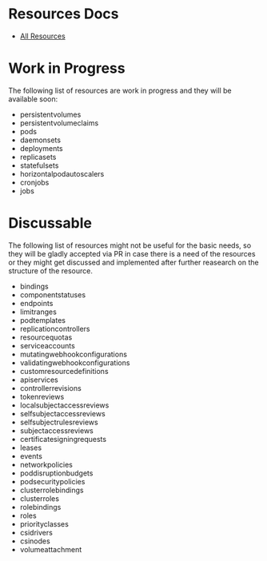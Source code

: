 # Resources Docs

- [All Resources](kinds/Resource.md)
<!-- - [Namespace](kinds/Namespace.md)
- [Config Map](kinds/ConfigMap.md)
- [Storage Class](kinds/StorageClass.md)
- [Secret](kinds/Secret.md)
- [Service](kinds/Service.md)
- [Ingress](kinds/Ingress.md) -->

# Work in Progress

The following list of resources are work in progress and they will be available soon:

- persistentvolumes
- persistentvolumeclaims
- pods
- daemonsets
- deployments
- replicasets
- statefulsets
- horizontalpodautoscalers
- cronjobs
- jobs

# Discussable

The following list of resources might not be useful for the basic needs, so they will be gladly accepted via PR in case there is a need of the resources or they might get discussed and implemented after further reasearch on the structure of the resource.

- bindings
- componentstatuses
- endpoints
- limitranges
- podtemplates
- replicationcontrollers
- resourcequotas
- serviceaccounts
- mutatingwebhookconfigurations
- validatingwebhookconfigurations
- customresourcedefinitions
- apiservices
- controllerrevisions
- tokenreviews
- localsubjectaccessreviews
- selfsubjectaccessreviews
- selfsubjectrulesreviews
- subjectaccessreviews
- certificatesigningrequests
- leases
- events
- networkpolicies
- poddisruptionbudgets
- podsecuritypolicies
- clusterrolebindings
- clusterroles
- rolebindings
- roles
- priorityclasses
- csidrivers
- csinodes
- volumeattachment
